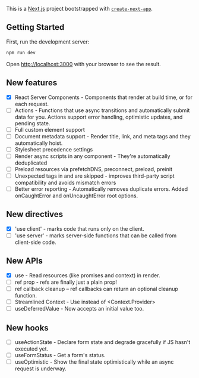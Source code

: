 This is a [Next.js](https://nextjs.org) project bootstrapped with [`create-next-app`](https://nextjs.org/docs/app/api-reference/cli/create-next-app).

## Getting Started

First, run the development server:

```bash
npm run dev
```

Open [http://localhost:3000](http://localhost:3000) with your browser to see the result.

## New features

- [x] React Server Components - Components that render at build time, or for each request.
- [ ] Actions - Functions that use async transitions and automatically submit data for you. Actions support error handling, optimistic updates, and pending state.
- [ ] Full custom element support
- [ ] Document metadata support - Render title, link, and meta tags and they automatically hoist.
- [ ] Stylesheet precedence settings
- [ ] Render async scripts in any component - They're automatically deduplicated
- [ ] Preload resources via prefetchDNS, preconnect, preload, preinit
- [ ] Unexpected tags in <head> and <body> are skipped - improves third-party script compatibility and avoids mismatch errors
- [ ] Better error reporting - Automatically removes duplicate errors. Added onCaughtError and onUncaughtError root options.

## New directives

- [x] 'use client' - marks code that runs only on the client.
- [ ] 'use server' - marks server-side functions that can be called from client-side code.

## New APIs

- [x] use - Read resources (like promises and context) in render.
- [ ] ref prop - refs are finally just a plain prop!
- [ ] ref callback cleanup – ref callbacks can return an optional cleanup function.
- [ ] Streamlined Context - Use <Context> instead of <Context.Provider>
- [ ] useDeferredValue - Now accepts an initial value too.

## New hooks

- [ ] useActionState - Declare form state and degrade gracefully if JS hasn't executed yet.
- [ ] useFormStatus - Get a form's status.
- [ ] useOptimistic - Show the final state optimistically while an async request is underway.
